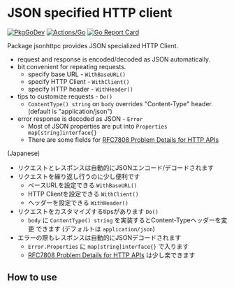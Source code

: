 # JSON specified HTTP client

[![PkgGoDev](https://pkg.go.dev/badge/github.com/koron-go/jsonhttpc)](https://pkg.go.dev/github.com/koron-go/jsonhttpc)
[![Actions/Go](https://github.com/koron-go/jsonhttpc/workflows/Go/badge.svg)](https://github.com/koron-go/jsonhttpc/actions?query=workflow%3AGo)
[![Go Report Card](https://goreportcard.com/badge/github.com/koron-go/jsonhttpc)](https://goreportcard.com/report/github.com/koron-go/jsonhttpc)

Package jsonhttpc provides JSON specialized HTTP Client.

*   request and response is encoded/decoded as JSON automatically.
*   bit convenient for repeating requests.
    *   specify base URL - `WithBaseURL()`
    *   specify HTTP Client - `WithClient()`
    *   specify HTTP header - `WithHeader()`
*   tips to customize requests - `Do()`
    *   `ContentType() string` on `body` overrides "Content-Type" header.
        (default is "application/json")
*   error response is decoded as JSON - `Error`
    *   Most of JSON properties are put into
        `Properties map[string]interface{}`
    *   There are some fields for
        [RFC7808 Problem Details for HTTP APIs][rfc7808]

(Japanese)

*   リクエストとレスポンスは自動的にJSONエンコード/デコードされます
*   リクエストを繰り返し行うのに少し便利です
    *   ベースURLを設定できる `WithBaseURL()`
    *   HTTP Clientを設定できる `WithClient()`
    *   ヘッダーを設定できる `WithHeader()`
*   リクエストをカスタマイズするtipsがあります `Do()` 
    *   `body` に `ContentType() string` を実装するとContent-Typeヘッダーを変更
        できます (デフォルトは `application/json`)
*   エラーの際もレスポンスは自動的にJSONデコードされます
    *   `Error.Properties` に `map[string]interface{}` で入ります
    *   [RFC7808 Problem Details for HTTP APIs][rfc7808] は少し楽できます

## How to use

[rfc7808]:https://tools.ietf.org/html/rfc7807
